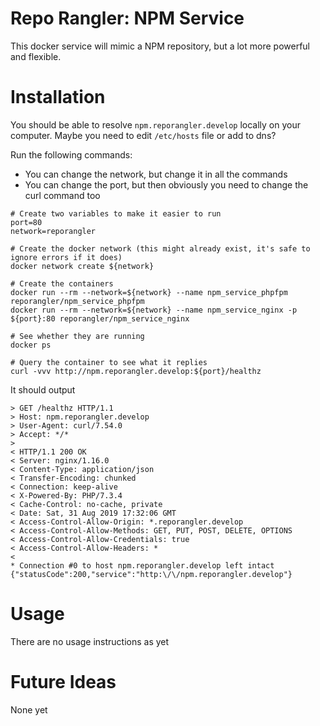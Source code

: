 # Repo Rangler: NPM Service

This docker service will mimic a NPM repository, but a lot more powerful and flexible.

# Installation

You should be able to resolve `npm.reporangler.develop` locally on your computer. 
Maybe you need to edit `/etc/hosts` file or add to dns?

Run the following commands:
- You can change the network, but change it in all the commands
- You can change the port, but then obviously you need to change the curl command too
```
# Create two variables to make it easier to run
port=80
network=reporangler

# Create the docker network (this might already exist, it's safe to ignore errors if it does)
docker network create ${network}

# Create the containers
docker run --rm --network=${network} --name npm_service_phpfpm reporangler/npm_service_phpfpm
docker run --rm --network=${network} --name npm_service_nginx -p ${port}:80 reporangler/npm_service_nginx

# See whether they are running
docker ps

# Query the container to see what it replies
curl -vvv http://npm.reporangler.develop:${port}/healthz
```

It should output
```
> GET /healthz HTTP/1.1
> Host: npm.reporangler.develop
> User-Agent: curl/7.54.0
> Accept: */*
> 
< HTTP/1.1 200 OK
< Server: nginx/1.16.0
< Content-Type: application/json
< Transfer-Encoding: chunked
< Connection: keep-alive
< X-Powered-By: PHP/7.3.4
< Cache-Control: no-cache, private
< Date: Sat, 31 Aug 2019 17:32:06 GMT
< Access-Control-Allow-Origin: *.reporangler.develop
< Access-Control-Allow-Methods: GET, PUT, POST, DELETE, OPTIONS
< Access-Control-Allow-Credentials: true
< Access-Control-Allow-Headers: *
< 
* Connection #0 to host npm.reporangler.develop left intact
{"statusCode":200,"service":"http:\/\/npm.reporangler.develop"} 
```

# Usage

There are no usage instructions as yet

# Future Ideas 

None yet
